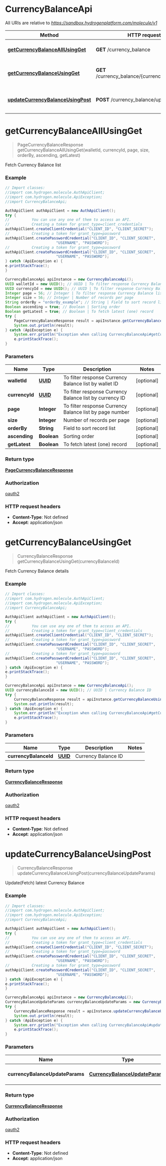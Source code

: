 # CurrencyBalanceApi

All URIs are relative to *https://sandbox.hydrogenplatform.com/molecule/v1*

Method | HTTP request | Description
------------- | ------------- | -------------
[**getCurrencyBalanceAllUsingGet**](CurrencyBalanceApi.md#getCurrencyBalanceAllUsingGet) | **GET** /currency_balance | Fetch Currency Balance list
[**getCurrencyBalanceUsingGet**](CurrencyBalanceApi.md#getCurrencyBalanceUsingGet) | **GET** /currency_balance/{currency_balance_id} | Fetch Currency Balance details
[**updateCurrencyBalanceUsingPost**](CurrencyBalanceApi.md#updateCurrencyBalanceUsingPost) | **POST** /currency_balance/update | Update(Fetch) latest Currency Balance


<a name="getCurrencyBalanceAllUsingGet"></a>
# **getCurrencyBalanceAllUsingGet**
> PageCurrencyBalanceResponse getCurrencyBalanceAllUsingGet(walletId, currencyId, page, size, orderBy, ascending, getLatest)

Fetch Currency Balance list

### Example
```java
// Import classes:
//import com.hydrogen.molecule.AuthApiClient;
//import com.hydrogen.molecule.ApiException;
//import CurrencyBalanceApi;

AuthApiClient authApiClient = new AuthApiClient();
try {
//          You can use any one of them to access an API.
//          Creating a token for grant_type=client_credentials            
authApiClient.createClientCredential("CLIENT_ID", "CLIENT_SECRET");
//          Creating a token for grant_type=password
authApiClient.createPasswordCredential("CLIENT_ID", "CLIENT_SECRET",
                       "USERNAME", "PASSWORD");           
//          Creating a token for grant_type=password
authApiClient.createPasswordCredential("CLIENT_ID", "CLIENT_SECRET",
                       "USERNAME", "PASSWORD");           
} catch (ApiException e) {
e.printStackTrace();
}

CurrencyBalanceApi apiInstance = new CurrencyBalanceApi();
UUID walletId = new UUID(); // UUID | To filter response Currency Balance list by wallet ID
UUID currencyId = new UUID(); // UUID | To filter response Currency Balance list by currency ID
Integer page = 56; // Integer | To filter response Currency Balance list by page number
Integer size = 56; // Integer | Number of records per page
String orderBy = "orderBy_example"; // String | Field to sort record list
Boolean ascending = true; // Boolean | Sorting order
Boolean getLatest = true; // Boolean | To fetch latest (one) record
try {
    PageCurrencyBalanceResponse result = apiInstance.getCurrencyBalanceAllUsingGet(walletId, currencyId, page, size, orderBy, ascending, getLatest);
    System.out.println(result);
} catch (ApiException e) {
    System.err.println("Exception when calling CurrencyBalanceApi#getCurrencyBalanceAllUsingGet");
    e.printStackTrace();
}
```

### Parameters

Name | Type | Description  | Notes
------------- | ------------- | ------------- | -------------
 **walletId** | [**UUID**](.md)| To filter response Currency Balance list by wallet ID | [optional]
 **currencyId** | [**UUID**](.md)| To filter response Currency Balance list by currency ID | [optional]
 **page** | **Integer**| To filter response Currency Balance list by page number | [optional]
 **size** | **Integer**| Number of records per page | [optional]
 **orderBy** | **String**| Field to sort record list | [optional]
 **ascending** | **Boolean**| Sorting order | [optional]
 **getLatest** | **Boolean**| To fetch latest (one) record | [optional]

### Return type

[**PageCurrencyBalanceResponse**](PageCurrencyBalanceResponse.md)

### Authorization

[oauth2](../README.md#oauth2)

### HTTP request headers

 - **Content-Type**: Not defined
 - **Accept**: application/json

<a name="getCurrencyBalanceUsingGet"></a>
# **getCurrencyBalanceUsingGet**
> CurrencyBalanceResponse getCurrencyBalanceUsingGet(currencyBalanceId)

Fetch Currency Balance details

### Example
```java
// Import classes:
//import com.hydrogen.molecule.AuthApiClient;
//import com.hydrogen.molecule.ApiException;
//import CurrencyBalanceApi;

AuthApiClient authApiClient = new AuthApiClient();
try {
//          You can use any one of them to access an API.
//          Creating a token for grant_type=client_credentials            
authApiClient.createClientCredential("CLIENT_ID", "CLIENT_SECRET");
//          Creating a token for grant_type=password
authApiClient.createPasswordCredential("CLIENT_ID", "CLIENT_SECRET",
                       "USERNAME", "PASSWORD");           
//          Creating a token for grant_type=password
authApiClient.createPasswordCredential("CLIENT_ID", "CLIENT_SECRET",
                       "USERNAME", "PASSWORD");           
} catch (ApiException e) {
e.printStackTrace();
}

CurrencyBalanceApi apiInstance = new CurrencyBalanceApi();
UUID currencyBalanceId = new UUID(); // UUID | Currency Balance ID
try {
    CurrencyBalanceResponse result = apiInstance.getCurrencyBalanceUsingGet(currencyBalanceId);
    System.out.println(result);
} catch (ApiException e) {
    System.err.println("Exception when calling CurrencyBalanceApi#getCurrencyBalanceUsingGet");
    e.printStackTrace();
}
```

### Parameters

Name | Type | Description  | Notes
------------- | ------------- | ------------- | -------------
 **currencyBalanceId** | [**UUID**](.md)| Currency Balance ID |

### Return type

[**CurrencyBalanceResponse**](CurrencyBalanceResponse.md)

### Authorization

[oauth2](../README.md#oauth2)

### HTTP request headers

 - **Content-Type**: Not defined
 - **Accept**: application/json

<a name="updateCurrencyBalanceUsingPost"></a>
# **updateCurrencyBalanceUsingPost**
> CurrencyBalanceResponse updateCurrencyBalanceUsingPost(currencyBalanceUpdateParams)

Update(Fetch) latest Currency Balance

### Example
```java
// Import classes:
//import com.hydrogen.molecule.AuthApiClient;
//import com.hydrogen.molecule.ApiException;
//import CurrencyBalanceApi;

AuthApiClient authApiClient = new AuthApiClient();
try {
//          You can use any one of them to access an API.
//          Creating a token for grant_type=client_credentials            
authApiClient.createClientCredential("CLIENT_ID", "CLIENT_SECRET");
//          Creating a token for grant_type=password
authApiClient.createPasswordCredential("CLIENT_ID", "CLIENT_SECRET",
                       "USERNAME", "PASSWORD");           
//          Creating a token for grant_type=password
authApiClient.createPasswordCredential("CLIENT_ID", "CLIENT_SECRET",
                       "USERNAME", "PASSWORD");           
} catch (ApiException e) {
e.printStackTrace();
}

CurrencyBalanceApi apiInstance = new CurrencyBalanceApi();
CurrencyBalanceUpdateParams currencyBalanceUpdateParams = new CurrencyBalanceUpdateParams(); // CurrencyBalanceUpdateParams | To fetch/update latest record
try {
    CurrencyBalanceResponse result = apiInstance.updateCurrencyBalanceUsingPost(currencyBalanceUpdateParams);
    System.out.println(result);
} catch (ApiException e) {
    System.err.println("Exception when calling CurrencyBalanceApi#updateCurrencyBalanceUsingPost");
    e.printStackTrace();
}
```

### Parameters

Name | Type | Description  | Notes
------------- | ------------- | ------------- | -------------
 **currencyBalanceUpdateParams** | [**CurrencyBalanceUpdateParams**](CurrencyBalanceUpdateParams.md)| To fetch/update latest record |

### Return type

[**CurrencyBalanceResponse**](CurrencyBalanceResponse.md)

### Authorization

[oauth2](../README.md#oauth2)

### HTTP request headers

 - **Content-Type**: Not defined
 - **Accept**: application/json

